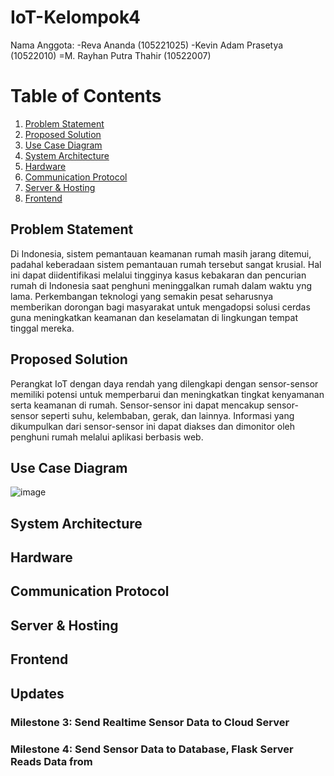 # IoT-Kelompok4
Nama Anggota:
-Reva Ananda (105221025)
-Kevin Adam Prasetya (10522010)
=M. Rayhan Putra Thahir (10522007)



# Table of Contents
1. [Problem Statement](#problem-statement)
2. [Proposed Solution](#proposed-solution)
3. [Use Case Diagram](#use-case-diagram)
4. [System Architecture](#system-architecture)
5. [Hardware](#hardware)
6. [Communication Protocol](#communication-protocol)
7. [Server & Hosting](#server--hosting)
8. [Frontend](#frontend)



## Problem Statement
   <p> Di Indonesia, sistem pemantauan keamanan rumah masih jarang ditemui, padahal keberadaan sistem pemantauan rumah tersebut sangat krusial.
Hal ini dapat diidentifikasi melalui tingginya kasus kebakaran dan pencurian rumah di Indonesia saat penghuni meninggalkan rumah dalam waktu yng lama. 
Perkembangan teknologi yang semakin pesat seharusnya memberikan dorongan bagi masyarakat 
untuk mengadopsi solusi cerdas guna meningkatkan keamanan dan keselamatan di lingkungan tempat tinggal mereka.</p> 
    
## Proposed Solution
  Perangkat IoT dengan daya rendah yang dilengkapi dengan sensor-sensor memiliki potensi untuk memperbarui dan meningkatkan tingkat kenyamanan serta keamanan di rumah. 
Sensor-sensor ini dapat mencakup sensor-sensor seperti suhu, kelembaban, gerak, dan lainnya.
Informasi yang dikumpulkan dari sensor-sensor ini dapat diakses dan dimonitor oleh penghuni rumah melalui aplikasi berbasis web.  
  

## Use Case Diagram
![image](https://github.com/Ananadareva/IoT-Kelompok4/assets/107190924/117978f7-a763-4fd3-b872-9cd9424e7b07)


## System Architecture
<!-- Your system architecture details here -->

## Hardware
<!-- Details about the hardware used in the project -->

## Communication Protocol
<!-- Details about the communication protocol used -->

## Server & Hosting
<!-- Information about the server and hosting details -->

## Frontend
<!-- Details about the frontend of the project -->

## Updates
<!-- Details about project updates -->

### Milestone 3: Send Realtime Sensor Data to Cloud Server
<!-- Details about Milestone 3 -->

### Milestone 4: Send Sensor Data to Database, Flask Server Reads Data from

